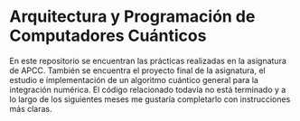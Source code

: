 # Arquitectura y Programación de Computadores Cuánticos

En este repositorio se encuentran las prácticas realizadas en la asignatura de APCC. También se encuentra el proyecto final de la asignatura, el estudio e implementación de un algoritmo cuántico general para la integración numérica. El código relacionado todavía no está terminado y a lo largo de los siguientes meses me gustaría completarlo con instrucciones más claras.
